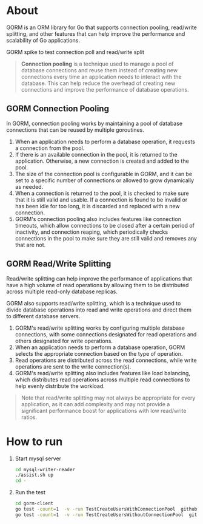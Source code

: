# About 

GORM is an ORM library for Go that supports connection pooling, read/write splitting, and other features that can help improve the performance and scalability of Go applications.

GORM spike to test connection poll and read/write split

> **Connection pooling** is a technique used to manage a pool of database connections and reuse them instead of creating new connections every time an application needs to interact with the database. This can help reduce the overhead of creating new connections and improve the performance of database operations.

## GORM Connection Pooling

In GORM, connection pooling works by maintaining a pool of database connections that can be reused by multiple goroutines.  

1. When an application needs to perform a database operation, it requests a connection from the pool.
2. If there is an available connection in the pool, it is returned to the application. Otherwise, a new connection is created and added to the pool.
3. The size of the connection pool is configurable in GORM, and it can be set to a specific number of connections or allowed to grow dynamically as needed. 
4. When a connection is returned to the pool, it is checked to make sure that it is still valid and usable. If a connection is found to be invalid or has been idle for too long, it is discarded and replaced with a new connection.
5. GORM's connection pooling also includes features like connection timeouts, which allow connections to be closed after a certain period of inactivity, and connection reaping, which periodically checks connections in the pool to make sure they are still valid and removes any that are not.

## GORM Read/Write Splitting

Read/write splitting can help improve the performance of applications that have a high volume of read operations by allowing them to be distributed across multiple read-only database replicas.

GORM also supports read/write splitting, which is a technique used to divide database operations into read and write operations and direct them to different database servers.

1. GORM's read/write splitting works by configuring multiple database connections, with some connections designated for read operations and others designated for write operations.
2. When an application needs to perform a database operation, GORM selects the appropriate connection based on the type of operation.
3. Read operations are distributed across the read connections, while write operations are sent to the write connection(s).
4. GORM's read/write splitting also includes features like load balancing, which distributes read operations across multiple read connections to help evenly distribute the workload.

> Note that read/write splitting may not always be appropriate for every application, as it can add complexity and may not provide a significant performance boost for applications with low read/write ratios.

# How to run

1. Start mysql server
    ```bash
    cd mysql-writer-reader 
    ./assist.sh up
    cd - 
    ```

2. Run the test
    ```bash
    cd gorm-client
    go test -count=1  -v -run TestCreateUsersWithConnectionPool  github.com/rajasoun/gorm-client/test
    go test -count=1  -v -run TestCreateUsersWithoutConnectionPool  github.com/rajasoun/gorm-client/test
    ```
